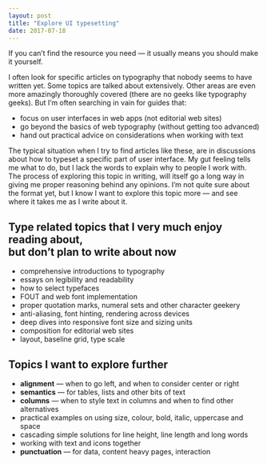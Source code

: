 ```yaml
---
layout: post
title: "Explore UI typesetting"
date: 2017-07-18
---
```


If you can’t find the resource you need — it usually means you should make it yourself.

I often look for specific articles on typography that nobody seems to have written yet. Some topics are talked about extensively. Other areas are even more amazingly thoroughly covered (there are no geeks like typography geeks). But I’m often searching in vain for guides that:

- focus on user interfaces in web apps (not editorial web sites)
- go beyond the basics of web typography (without getting too advanced)
- hand out practical advice on considerations when working with text

The typical situation when I try to find articles like these, are in discussions about how to typeset a specific part of user interface. My gut feeling tells me what to do, but I lack the words to explain why to people I work with. The process of exploring this topic in writing, will itself go a long way in giving me proper reasoning behind any opinions. I’m not quite sure about the format yet, but I know I want to explore this topic more — and see where it takes me as I write about it.

## Type related topics that I very much enjoy reading about,<br> but don’t plan to write about now

- comprehensive introductions to typography
- essays on legibility and readability
- how to select typefaces
- FOUT and web font implementation
- proper quotation marks, numeral sets and other character geekery
- anti-aliasing, font hinting, rendering across devices
- deep dives into responsive font size and sizing units
- composition for editorial web sites
- layout, baseline grid, type scale

## Topics I want to explore further

- **alignment** — when to go left, and when to consider center or right
- **semantics** — for tables, lists and other bits of text
- **columns** — when to style text in columns and when to find other alternatives
- practical examples on using size, colour, bold, italic, uppercase and space
- cascading simple solutions for line height, line length and long words
- working with text and icons together
- **punctuation** — for data, content heavy pages, interaction
